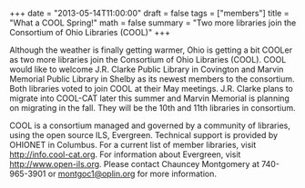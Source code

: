 +++
date = "2013-05-14T11:00:00"
draft = false
tags = ["members"]
title = "What a COOL Spring!"
math = false
summary = "Two more libraries join the Consortium of Ohio Libraries (COOL)"
+++

Although the weather is finally getting warmer, Ohio is getting a bit COOLer as two more libraries join the Consortium of Ohio Libraries (COOL). COOL would like to welcome J.R. Clarke Public Library in Covington and Marvin Memorial Public Library in Shelby as its newest members to the consortium. Both libraries voted to join COOL at their May meetings. J.R. Clarke plans to migrate into COOL-CAT later this summer and Marvin Memorial is planning on migrating in the fall. They will be the 10th and 11th libraries in consortium.

COOL is a consortium managed and governed by a community of libraries, using the open source ILS, Evergreen. Technical support is provided by OHIONET in Columbus. For a current list of member libraries, visit http://info.cool-cat.org. For information about Evergreen, visit http://www.open-ils.org. Please contact Chauncey Montgomery at 740-965-3901 or montgoc1@oplin.org for more information.